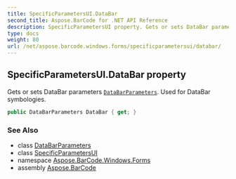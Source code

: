 ```yaml
---
title: SpecificParametersUI.DataBar
second_title: Aspose.BarCode for .NET API Reference
description: SpecificParametersUI property. Gets or sets DataBar parameters DataBarParameters. Used for DataBar symbologies
type: docs
weight: 80
url: /net/aspose.barcode.windows.forms/specificparametersui/databar/
---
```

## SpecificParametersUI.DataBar property

Gets or sets DataBar parameters [`DataBarParameters`](../../../aspose.barcode.generation/databarparameters/). Used for DataBar symbologies.

```csharp
public DataBarParameters DataBar { get; }
```

### See Also

* class [DataBarParameters](../../../aspose.barcode.generation/databarparameters/)
* class [SpecificParametersUI](../)
* namespace [Aspose.BarCode.Windows.Forms](../../../aspose.barcode.windows.forms/)
* assembly [Aspose.BarCode](../../../)


